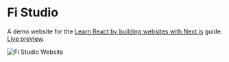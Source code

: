 # Fi Studio

A demo website for the [Learn React by building websites with Next.js](https://reacttricks.com/learn-react-by-building-websites-with-next) guide. [Live preview](https://fistudio.now.sh).

![Fi Studio Website](https://reacttricks.com/static/images/fistudio.jpg)
